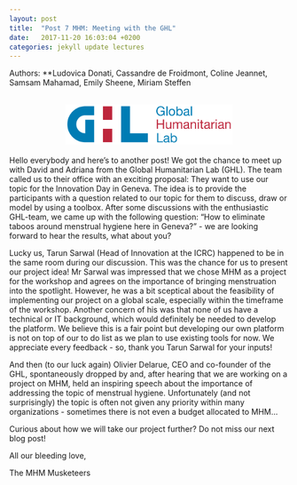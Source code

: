 ```yaml
---
layout: post
title:  "Post 7 MHM: Meeting with the GHL"
date:   2017-11-20 16:03:04 +0200
categories: jekyll update lectures
---
```


Authors: **Ludovica Donati, Cassandre de Froidmont, Coline Jeannet, Samsam Mahamad, Emily Sheene, Miriam Steffen

<br>
<center><img src="/images/GHL MHM.png" alt=""  width="60%"></center>
<br>
Hello everybody and here’s to another post! We got the chance to meet up with David and Adriana from the Global Humanitarian Lab (GHL). The team called us to their office with an exciting proposal: They want to use our topic for the Innovation Day in Geneva. The idea is to provide the participants with a question related to our topic for them to discuss, draw or model by using a toolbox. After some discussions with the enthusiastic GHL-team, we came up with the following question: “How to eliminate taboos around menstrual hygiene here in Geneva?” - we are looking forward to hear the results, what about you?

Lucky us, Tarun Sarwal (Head of Innovation at the ICRC) happened to be in the same room during our discussion. This was the chance for us to present our project idea! Mr Sarwal was impressed that we chose MHM as a project for the workshop and agrees on the importance of bringing menstruation into the spotlight. However, he was a bit sceptical about the feasibility of implementing our project on a global scale, especially within the timeframe of the workshop. Another concern of his was that none of us have a technical or IT background, which would definitely be needed to develop the platform. We believe this is a fair point but developing our own platform is not on top of our to do list as we plan to use existing tools for now. We appreciate every feedback - so, thank you Tarun Sarwal for your inputs!

And then (to our luck again) Olivier Delarue, CEO and co-founder of the GHL, spontaneously dropped by and, after hearing that we are working on a project on MHM, held an inspiring speech about the importance of addressing the topic of menstrual hygiene. Unfortunately (and not surprisingly) the topic is often not given any priority within many organizations - sometimes there is not even a budget allocated to MHM...

Curious about how we will take our project further? Do not miss our next blog post!

All our bleeding love,

The MHM Musketeers
